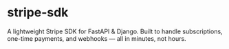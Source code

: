 # stripe-sdk
A lightweight Stripe SDK for FastAPI &amp; Django. Built to handle subscriptions, one-time payments, and webhooks — all in minutes, not hours.
